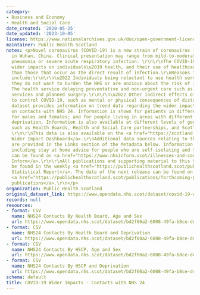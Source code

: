 ```yaml
---
category:
- Business and Economy
- Health and Social Care
date_created: '2020-05-25'
date_updated: '2023-10-05'
license: https://www.nationalarchives.gov.uk/doc/open-government-licence/version/3/
maintainer: Public Health Scotland
notes: <p>Novel coronavirus (COVID-19) is a new strain of coronavirus first identified
  in Wuhan, China. Clinical presentation may range from mild-to-moderate illness to
  pneumonia or severe acute respiratory infection. \r\n\r\nThe COVID-19 pandemic has
  wider impacts on individuals\u2019 health, and their use of healthcare services,
  than those that occur as the direct result of infection.\r\nReasons for this may
  include:\r\n\r\n\u2022 Individuals being reluctant to use health services because
  they do not want to burden the NHS or are anxious about the risk of infection.\r\n\r\n\u2022
  The health service delaying preventative and non-urgent care such as some screening
  services and planned surgery.\r\n\r\n\u2022 Other indirect effects of interventions
  to control COVID-19, such as mental or physical consequences of distancing measures.\r\n\r\nThis
  dataset provides information on trend data regarding the wider impact of the pandemic
  on contacts with NHS 24. Information is shown for patients in different age groups;
  for males and females; and for people living in areas with different levels of material
  deprivation. Information is also available at different levels of geographical breakdown
  such as Health Boards, Health and Social Care partnerships, and Scotland totals.
  \r\n\r\nThis data is also available on the <a href="https://scotland.shinyapps.io/phs-covid-wider-impact/">COVID-19
  Wider Impact Dashboard</a>.\r\nAdditional data sources relating to this topic area
  are provided in the Links section of the Metadata below. Information on COVID-19,
  including stay at home advice for people who are self-isolating and their households,
  can be found on <a href="https://www.nhsinform.scot/illnesses-and-conditions/infections-and-poisoning/coronavirus-covid-19#stay-at-home-advice">NHS
  Inform</a>.\r\n\r\nAll publications and supporting material to this topic area can
  be found in the weekly <a href="https://publichealthscotland.scot/publications/covid-19-statistical-report/">COVID-19
  Statistical Report</a>. The date of the next release can be found on our list of
  <a href="https://publichealthscotland.scot/publications/forthcoming-publications/">forthcoming
  publications</a>.\r\n</p>
organization: Public Health Scotland
original_dataset_link: https://www.opendata.nhs.scot/dataset/covid-19-wider-impacts-contacts-with-nhs-24
records: null
resources:
- format: CSV
  name: NHS24 Contacts By Health Board, Age and Sex
  url: https://www.opendata.nhs.scot/dataset/bd2f60a2-6008-49fa-b8ce-de5802dc9355/resource/9bac6060-345e-49ac-a87f-bc700be824aa/download/nhs24_hb_agesex_20231005.csv
- format: CSV
  name: NHS24 Contacts By Health Board and Deprivation
  url: https://www.opendata.nhs.scot/dataset/bd2f60a2-6008-49fa-b8ce-de5802dc9355/resource/bdff7323-da18-4a77-adc4-83bee3c43e83/download/nhs24_hb_simd_20231005.csv
- format: CSV
  name: NHS24 Contacts By HSCP, Age and Sex
  url: https://www.opendata.nhs.scot/dataset/bd2f60a2-6008-49fa-b8ce-de5802dc9355/resource/4f542379-dcac-4d0e-b2cf-d3670eea1aaa/download/nhs24_hscp_agesex_20231005.csv
- format: CSV
  name: NHS24 Contacts By HSCP and Deprivation
  url: https://www.opendata.nhs.scot/dataset/bd2f60a2-6008-49fa-b8ce-de5802dc9355/resource/237ea289-7c55-403a-bdda-338b3a26ee4a/download/nhs24_hscp_simd_20231005.csv
schema: default
title: COVID-19 Wider Impacts - Contacts with NHS 24
---
```

